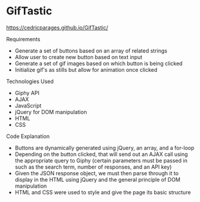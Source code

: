 # GifTastic

https://cedricparages.github.io/GifTastic/

Requirements
- Generate a set of buttons based on an array of related strings
- Allow user to create new button based on text input
- Generate a set of gif images based on which button is being clicked
- Initialize gif's as stills but allow for animation once clicked

Technologies Used
- Giphy API
- AJAX
- JavaScript
- jQuery for DOM manipulation
- HTML
- CSS

Code Explanation
- Buttons are dynamically generated using jQuery, an array, and a for-loop
- Depending on the button clicked, that will send out an AJAX call using the appropriate query to Giphy (certain parameters must be passed in such as the search term, number of responses, and an API key)
- Given the JSON response object, we must then parse through it to display in the HTML using jQuery and the general principle of DOM manipulation
- HTML and CSS were used to style and give the page its basic structure
